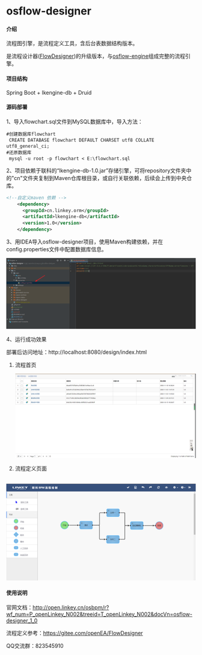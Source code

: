 # osflow-designer

#### 介绍
流程图引擎，是流程定义工具，含后台表数据结构版本。

是流程设计器([FlowDesigner](https://gitee.com/openEA/FlowDesigner))的升级版本，与[osflow-engine](https://gitee.com/openEA/osflow-engine)组成完整的流程引擎。



#### 项目结构

Spring Boot + lkengine-db + Druid




#### 源码部署

1、导入flowchart.sql文件到MySQL数据库中，导入方法：

```shell
#创建数据库flowchart
 CREATE DATABASE flowchart DEFAULT CHARSET utf8 COLLATE utf8_general_ci;
#还原数据库
 mysql -u root -p flowchart < E:\flowchart.sql
```

2、项目依赖于联科的“lkengine-db-1.0.jar”存储引擎，可将repository文件夹中的"cn"文件夹复制到Maven仓库根目录，或自行关联依赖，后续会上传到中央仓库。

```xml
<!--自定义maven 依赖 -->
    <dependency>
      <groupId>cn.linkey.orm</groupId>
      <artifactId>lkengine-db</artifactId>
      <version>1.0</version>
    </dependency>
```

3、用IDEA导入osflow-designer项目，使用Maven构建依赖，并在config.properties文件中配置数据库信息。

![](./doc/images/配置数据库.png)

4、运行成功效果

部署后访问地址：http://localhost:8080/design/index.html

1. 流程首页

   ![](./doc/images/流程首页.png)

2. 流程定义页面

​       ![](./doc/images/流程定义.png)



#### 使用说明

官网文档：http://open.linkey.cn/osbpm/r?wf_num=P_openLinkey_N002&treeid=T_openLinkey_N002&docVn=osflow-designer_1_0

流程定义参考：https://gitee.com/openEA/FlowDesigner



QQ交流群：823545910

